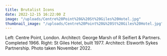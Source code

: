 ```yaml
---
title: Brutalist Icons
date: 2022-12-15 16:22:00 Z
image: "/uploads/Centre%20Point%20&%20St%20Giles%20Hotel.jpg"
thumbnail_image: "/uploads/Centre%20Point%20&%20St%20Giles%20Hotel.jpg"
---
```


Left: Centre Point, London. Architect: George Marsh of R Seifiert & Partners. Completed 1966. Right: St Giles Hotel, built 1977. Architect: Elsworth Sykes Partnership. Photo taken November 2022.